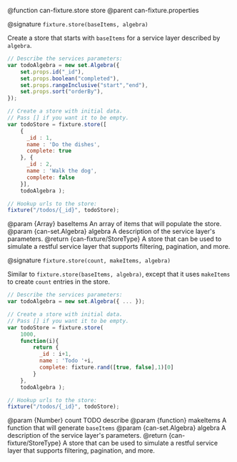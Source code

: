 @function can-fixture.store store
@parent can-fixture.properties

@signature `fixture.store(baseItems, algebra)`

Create a store that starts with `baseItems` for a service layer
described by `algebra`.

```js
// Describe the services parameters:
var todoAlgebra = new set.Algebra({
    set.props.id("_id"),
    set.props.boolean("completed"),
    set.props.rangeInclusive("start","end"),
    set.props.sort("orderBy"),
});

// Create a store with initial data.
// Pass [] if you want it to be empty.
var todoStore = fixture.store([
    {
      _id : 1,
      name : 'Do the dishes',
      complete: true
    }, {
      _id : 2,
      name : 'Walk the dog',
      complete: false
    }],
    todoAlgebra );

// Hookup urls to the store:
fixture("/todos/{_id}", todoStore);
```
  @param {Array} baseItems An array of items that will populate the store.
  @param {can-set.Algebra} algebra A description of the service layer's parameters.
  @return {can-fixture/StoreType} A store that can be used to simulate
  a restful service layer that supports filtering, pagination, and
  more.  


@signature `fixture.store(count, makeItems, algebra)`

Similar to `fixture.store(baseItems, algebra)`, except that
it uses `makeItems` to create `count` entries in the store.

```js
// Describe the services parameters:
var todoAlgebra = new set.Algebra({ ... });

// Create a store with initial data.
// Pass [] if you want it to be empty.
var todoStore = fixture.store(
    1000,
    function(i){
        return {
          _id : i+1,
          name : 'Todo '+i,
          complete: fixture.rand([true, false],1)[0]
        }
    },
    todoAlgebra );

// Hookup urls to the store:
fixture("/todos/{_id}", todoStore);
```
  @param {Number} count TODO describe
  @param {function} makeItems A function that will generate `baseItems`
  @param {can-set.Algebra} algebra A description of the service layer's parameters.
  @return {can-fixture/StoreType} A store that can be used to simulate
  a restful service layer that supports filtering, pagination, and
  more.  
